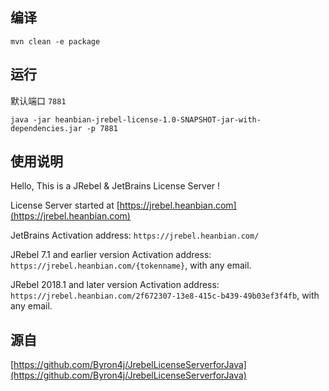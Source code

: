 
## 编译

```
mvn clean -e package
```

## 运行

默认端口 ``7881``

```
java -jar heanbian-jrebel-license-1.0-SNAPSHOT-jar-with-dependencies.jar -p 7881
```

## 使用说明

Hello, This is a JRebel & JetBrains License Server !

License Server started at [https://jrebel.heanbian.com](https://jrebel.heanbian.com)

JetBrains Activation address: ``https://jrebel.heanbian.com/``

JRebel 7.1 and earlier version Activation address: ``https://jrebel.heanbian.com/{tokenname}``, with any email.

JRebel 2018.1 and later version Activation address: ``https://jrebel.heanbian.com/2f672307-13e8-415c-b439-49b03ef3f4fb``, with any email.

## 源自

[https://github.com/Byron4j/JrebelLicenseServerforJava](https://github.com/Byron4j/JrebelLicenseServerforJava)

